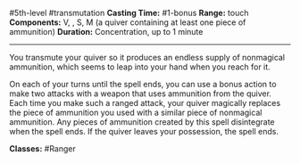 #5th-level #transmutation
**Casting Time:** #1-bonus
**Range:** touch
**Components:** V, , S, M (a quiver containing at least one piece of ammunition)
**Duration:** Concentration, up to 1 minute

---

You transmute your quiver so it produces an endless supply of nonmagical ammunition, which seems to leap into your hand when you reach for it.

On each of your turns until the spell ends, you can use a bonus action to make two attacks with a weapon that uses ammunition from the quiver. Each time you make such a ranged attack, your quiver magically replaces the piece of ammunition you used with a similar piece of nonmagical ammunition. Any pieces of ammunition created by this spell disintegrate when the spell ends. If the quiver leaves your possession, the spell ends.


**Classes:** #Ranger

